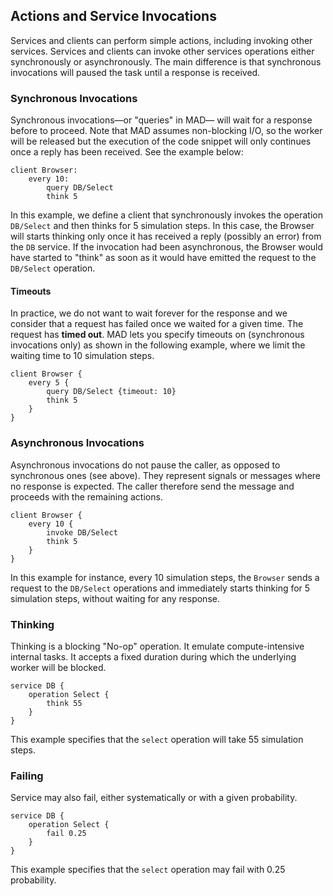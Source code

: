 ## Actions and Service Invocations

Services and clients can perform simple actions, including invoking other services. Services and clients can invoke 
other services operations either synchronously or asynchronously. The main difference is that synchronous invocations 
will paused the task until a response is received. 

### Synchronous Invocations
Synchronous invocations&mdash;or "queries" in MAD&mdash; will wait for a response before to proceed. Note that
MAD assumes non-blocking I/O, so the worker will be released but the execution of the code snippet will only continues
once a reply has been received. See the example below:

    client Browser:
        every 10:
            query DB/Select
            think 5
            
In this example, we define a client that synchronously invokes the operation `DB/Select` and then thinks for 5 simulation
steps. In this case, the Browser will starts thinking only once it has received a reply (possibly an error) from the `DB`
service. If the invocation had been asynchronous, the Browser would have started to "think" as soon as it would have emitted
the request to the `DB/Select` operation.

#### Timeouts

In practice, we do not want to wait forever for the response and we consider that a request has failed once we waited 
for a given time. The request has **timed out**. MAD lets you specify timeouts on (synchronous invocations only) as shown
in the following example, where we limit the waiting time to 10 simulation steps.

    client Browser {
        every 5 {
            query DB/Select {timeout: 10}
            think 5
        }
    }


### Asynchronous Invocations
Asynchronous invocations do not pause the caller, as opposed to synchronous ones (see above). They represent signals or 
messages where no response is expected. The caller therefore send the message and proceeds with the remaining actions.

    client Browser {
        every 10 {
            invoke DB/Select
            think 5
        }
    }

In this example for instance, every 10 simulation steps, the `Browser` sends a request to the `DB/Select` operations and 
immediately starts thinking for 5 simulation steps, without waiting for any response.

### Thinking
Thinking is a blocking "No-op" operation. It emulate compute-intensive internal tasks. It accepts a fixed duration during
which the underlying worker will be blocked. 

    service DB {
        operation Select {
            think 55
        }
    }
  
 This example specifies that the `select` operation will take 55 simulation steps.
 
### Failing
 
Service may also fail, either systematically or with a given probability.
    
    service DB {
        operation Select {
            fail 0.25
        }
    }
This example specifies that the `select` operation may fail with 0.25 probability.
